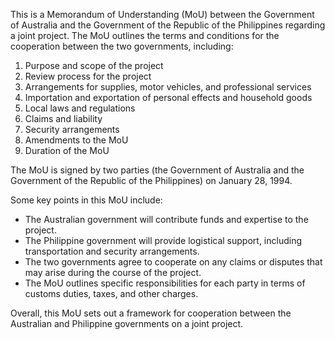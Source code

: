 This is a Memorandum of Understanding (MoU) between the Government of Australia and the Government of the Republic of the Philippines regarding a joint project. The MoU outlines the terms and conditions for the cooperation between the two governments, including:

1. Purpose and scope of the project
2. Review process for the project
3. Arrangements for supplies, motor vehicles, and professional services
4. Importation and exportation of personal effects and household goods
5. Local laws and regulations
6. Claims and liability
7. Security arrangements
8. Amendments to the MoU
9. Duration of the MoU

The MoU is signed by two parties (the Government of Australia and the Government of the Republic of the Philippines) on January 28, 1994.

Some key points in this MoU include:

* The Australian government will contribute funds and expertise to the project.
* The Philippine government will provide logistical support, including transportation and security arrangements.
* The two governments agree to cooperate on any claims or disputes that may arise during the course of the project.
* The MoU outlines specific responsibilities for each party in terms of customs duties, taxes, and other charges.

Overall, this MoU sets out a framework for cooperation between the Australian and Philippine governments on a joint project.